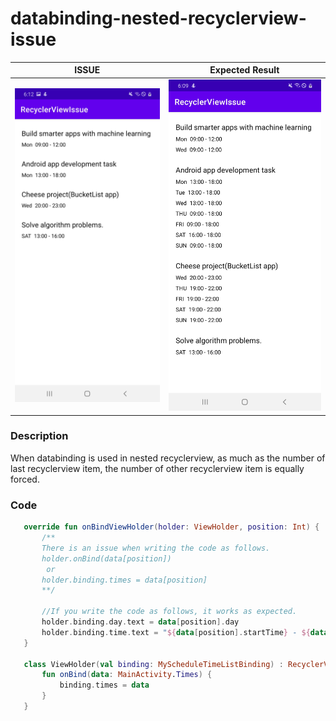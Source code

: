 # databinding-nested-recyclerview-issue

ISSUE                         |  Expected Result
:----------------------------:|:----------------------------:
![screenshot](./art/issue.jpg)|![screenshot](./art/expected_result.jpg)


### Description
 When databinding is used in nested recyclerview, as much as the number of last recyclerview item,
the number of other recyclerview item is equally forced.


### Code
 ```kotlin:MyScheduleTimeAdapter.kt
    override fun onBindViewHolder(holder: ViewHolder, position: Int) {
        /**
        There is an issue when writing the code as follows.
        holder.onBind(data[position])
         or
        holder.binding.times = data[position]
        **/

        //If you write the code as follows, it works as expected.
        holder.binding.day.text = data[position].day
        holder.binding.time.text = "${data[position].startTime} - ${data[position].endTime}"
    }

    class ViewHolder(val binding: MyScheduleTimeListBinding) : RecyclerView.ViewHolder(binding.root) {
        fun onBind(data: MainActivity.Times) {
            binding.times = data
        }
    }
 ```
